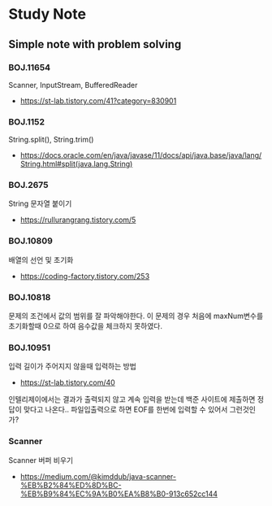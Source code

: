 # Study Note

## Simple note with problem solving

### BOJ.11654
Scanner, InputStream, BufferedReader
- https://st-lab.tistory.com/41?category=830901

### BOJ.1152
String.split(), String.trim()
- https://docs.oracle.com/en/java/javase/11/docs/api/java.base/java/lang/String.html#split(java.lang.String)

### BOJ.2675
String 문자열 붙이기
- https://rullurangrang.tistory.com/5

### BOJ.10809
배열의 선언 및 초기화
- https://coding-factory.tistory.com/253

### BOJ.10818
문제의 조건에서 값의 범위를 잘 파악해야한다. 이 문제의 경우 처음에 maxNum변수를 초기화할때 0으로 하여 음수값을 체크하지 못하였다.

### BOJ.10951
입력 길이가 주어지지 않을때 입력하는 방법
- https://st-lab.tistory.com/40

인텔리제이에서는 결과가 출력되지 않고 계속 입력을 받는데 백준 사이트에 제출하면 정답이 맞다고 나온다.. 
파일입출력으로 하면 EOF를 한번에 입력할 수 있어서 그런것인가?

### Scanner
Scanner 버퍼 비우기
- https://medium.com/@kimddub/java-scanner-%EB%B2%84%ED%8D%BC-%EB%B9%84%EC%9A%B0%EA%B8%B0-913c652cc144
